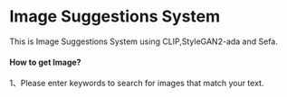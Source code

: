 # Image Suggestions System
This is Image Suggestions System using CLIP,StyleGAN2-ada and Sefa.  
#### How to get Image?  
1、Please enter keywords to search for images that match your text.  

